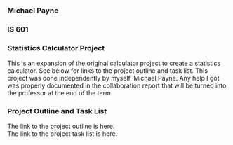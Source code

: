 ### Michael Payne
### IS 601
### Statistics Calculator Project

This is an expansion of the original calculator project to create a statistics calculator.  See below for links to the project outline and task list.  This project was done independently by myself, Michael Payne.  Any help I got was properly documented in the collaboration report that will be turned into the professor at the end of the term.

### Project Outline and Task List
The link to the project outline is here.<br>
The link to the project task list is here.